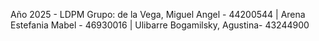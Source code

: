 Año 2025 - LDPM
Grupo:
de la Vega, Miguel Angel - 44200544 |
Arena Estefania Mabel - 46930016 |
Ulibarre Bogamilsky, Agustina- 43244900
